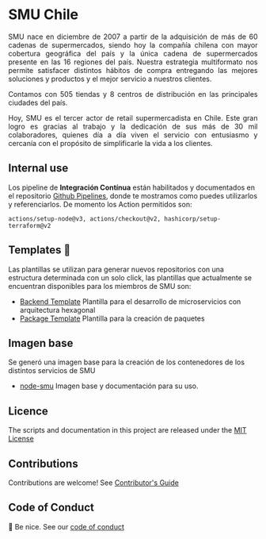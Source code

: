 # SMU Chile

<div style="text-align: justify;">
SMU nace en diciembre de 2007 a partir de la adquisición de más de 60 cadenas de supermercados, siendo hoy la compañía chilena con mayor cobertura geográfica del país y la única cadena de supermercados presente en las 16 regiones del país. Nuestra estrategia multiformato nos permite satisfacer distintos hábitos de compra entregando las mejores soluciones y productos y el mejor servicio a nuestros clientes.

Contamos con 505 tiendas y 8 centros de distribución en las principales ciudades del país.

Hoy, SMU es el tercer actor de retail supermercadista en Chile. Este gran logro es gracias al trabajo y la dedicación de sus más de 30 mil colaboradores, quienes día a día viven el servicio con entusiasmo y cercanía con el propósito de simplificarle la vida a los clientes.
</div>

## **Internal use**

Los pipeline de **Integración Contínua** están habilitados y documentados en el repositorio [Github Pipelines](https://github.com/smu-chile/gh-reusable-workflows), donde te mostramos como puedes utilizarlos y referenciarlos. De momento los Action permitidos son:

```
actions/setup-node@v3, actions/checkout@v2, hashicorp/setup-terraform@v2
```

## Templates 🔖
Las plantillas se utilizan para generar nuevos repositorios con una estructura determinada con un solo click, las plantillas que actualmente se encuentran disponibles para los miembros de SMU son:
- [Backend Template](https://github.com/smu-chile/backend-template) Plantilla para el desarrollo de microservicios con arquitectura hexagonal
- [Package Template](https://github.com/smu-chile/pkg-backend-template) Plantilla para la creación de paquetes

## Imagen base 
Se generó una imagen base para la creación de los contenedores de los distintos servicios de SMU 
- [node-smu](https://github.com/smu-chile/node-smu) Imagen base y documentación para su uso.

## Licence

The scripts and documentation in this project are released under the [MIT License](https://github.com/smu-chile/.github/blob/master/LICENSE)
## Contributions

Contributions are welcome! See [Contributor's Guide](https://github.com/smu-chile/.github/blob/master/docs/contributors.md)

## Code of Conduct

👋 Be nice. See our [code of conduct](https://github.com/smu-chile/.github/blob/master/docs/CODE_OF_CONDUCT.md)
